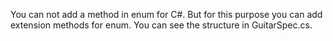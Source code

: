 You can not add a method in enum for C#. But for this purpose you can add extension methods for enum. You can see the structure in GuitarSpec.cs. 
